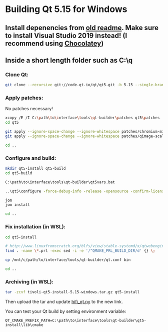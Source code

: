 # Building Qt 5.15 for Windows

## Install depenencies from [old readme](README.old.md). Make sure to install Visual Studio 2019 instead! (I recommend using [Chocolatey](https://chocolatey.org))

## Inside a short length folder such as C:\q

### Clone Qt:

```bash
git clone --recursive git://code.qt.io/qt/qt5.git -b 5.15 --single-branch
```

### Apply patches:

No patches necessary!

```bash
xcopy /E /I C:\path\to\interface\tools\qt-builder\patches qt5\patches
cd qt5

git apply --ignore-space-change --ignore-whitespace patches/chromium-missing-import.patch
git apply --ignore-space-change --ignore-whitespace patches/qimage-scaled-multithread-fix.patch

cd ..
```

### Configure and build:

```bash
mkdir qt5-install qt5-build
cd qt5-build

C:\path\to\interface\tools\qt-builder\qt5vars.bat

..\qt5\configure -force-debug-info -release -opensource -confirm-license -recheck-all -opengl desktop -platform win32-msvc -openssl-linked OPENSSL_PREFIX="%TIVOLI_VCPKG_BASE_VERSION%\installed\x64-windows-release" -nomake tools -nomake tests -nomake examples -skip qttranslations -skip qtserialport -skip qt3d -skip qtlocation -skip qtwayland -skip qtsensors -skip qtgamepad -skip qtspeech -skip qtcharts -skip qtx11extras -skip qtmacextras -skip qtvirtualkeyboard -skip qtpurchasing -skip qtdatavis3d -skip qtpim -skip qtdocgallery -webengine-proprietary-codecs -no-warnings-are-errors -no-pch -prefix ..\qt5-install

jom
jom install

cd ..
```

### Fix installation (in WSL):

```bash
cd qt5-install

# http://www.linuxfromscratch.org/blfs/view/stable-systemd/x/qtwebengine.html
find . -name \*.prl -exec sed -i -e '/^QMAKE_PRL_BUILD_DIR/d' {} \;

cp /mnt/c/path/to/interface/tools/qt-builder/qt.conf bin

cd ..
```

### Archiving (in WSL):

```bash
tar -zcvf tivoli-qt5-install-5.15-windows.tar.gz qt5-install
```

Then upload the tar and update [hifi_qt.py](../../hifi_qt.py) to the new link.

You can test your Qt build by setting environment variable:

```env
QT_CMAKE_PREFIX_PATH=C:\path\to\interface\tools\qt-builder\qt5-install\lib\cmake
```
